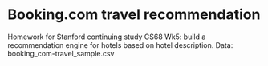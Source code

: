 # Booking.com travel recommendation 
Homework for Stanford continuing study CS68
Wk5: build a recommendation engine for hotels based on hotel description. Data: booking_com-travel_sample.csv

